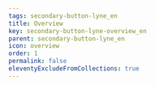 ```yaml
---
tags: secondary-button-lyne_en
title: Overview
key: secondary-button-lyne-overview_en
parent: secondary-button-lyne_en
icon: overview
order: 1
permalink: false
eleventyExcludeFromCollections: true
---
```


